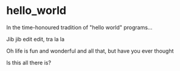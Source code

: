 # hello_world
In the time-honoured tradition of "hello world" programs...

Jib jib edit edit, tra la la

Oh life is fun and wonderful and all that, but have you ever thought

Is this all there is?
